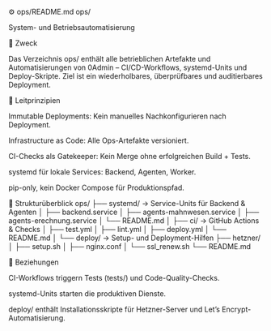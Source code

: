 ⚙️ ops/README.md
ops/

System- und Betriebsautomatisierung

🎯 Zweck

Das Verzeichnis ops/ enthält alle betrieblichen Artefakte und Automatisierungen von 0Admin – CI/CD-Workflows, systemd-Units und Deploy-Skripte.
Ziel ist ein wiederholbares, überprüfbares und auditierbares Deployment.

🧭 Leitprinzipien

Immutable Deployments: Kein manuelles Nachkonfigurieren nach Deployment.

Infrastructure as Code: Alle Ops-Artefakte versioniert.

CI-Checks als Gatekeeper: Kein Merge ohne erfolgreichen Build + Tests.

systemd für lokale Services: Backend, Agenten, Worker.

pip-only, kein Docker Compose für Produktionspfad.

🧱 Strukturüberblick
ops/
├── systemd/        → Service-Units für Backend & Agenten
│   ├── backend.service
│   ├── agents-mahnwesen.service
│   ├── agents-erechnung.service
│   └── README.md
│
├── ci/             → GitHub Actions & Checks
│   ├── test.yml
│   ├── lint.yml
│   ├── deploy.yml
│   └── README.md
│
└── deploy/         → Setup- und Deployment-Hilfen
    ├── hetzner/
    │   ├── setup.sh
    │   ├── nginx.conf
    │   └── ssl_renew.sh
    └── README.md

🔗 Beziehungen

CI-Workflows triggern Tests (tests/) und Code-Quality-Checks.

systemd-Units starten die produktiven Dienste.

deploy/ enthält Installationsskripte für Hetzner-Server und Let’s Encrypt-Automatisierung.